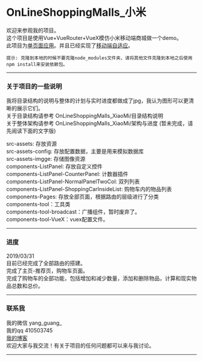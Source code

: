 # OnLineShoppingMalls_小米
欢迎来参观我的项目。  
这个项目是使用Vue+VueRouter+VueX模仿小米移动端商城做一个demo。  
此项目为[单页面应用]()。并且已经实现了[移动端自适应]()。  


`提示: 克隆到本地的时候不要克隆node_modules文件夹，请将其他文件克隆到本地之后使用npm install来安装依赖包。`

---------------
### 关于项目的一些说明
我将目录结构的说明与整体的计划与实时进度都做成了jpg，我认为图形可以更清晰的展示它们。  
关于目录结构请参考  OnLineShoppingMalls_XiaoMi/目录结构说明  
关于整体架构请参考  OnLineShoppingMalls_XiaoMi/架构与进度 (暂未完成，请先阅读下面的文字版)  

src-assets: 存放资源  
src-assets-config: 存放配置数据，主要是用来模拟数据库   
src-assets-imgge: 存储图像资源    
components-ListPanel: 存放自定义控件    
components-ListPanel-CounterPanel: 计数器插件  
components-ListPanel-NormalPanelTwoCol: 双列列表  
components-ListPanel-ShoppingCarInsideList: 购物车内的物品列表  
components-Pages: 存放全部页面，根据路由的层级进行了分类    
components-tool：工具类  
components-tool-broadcast：广播组件，暂时废弃了。  
components-tool-VueX：vuex配置文件。  

---------------
### 进度
2019/03/31   
目前已经完成了全部路由的搭建。  
完成了主页-推荐页，购物车页面。  
完成了购物车的全部功能，包括增加和减少数量，添加和删除物品，计算和现实物品总数和总价。  

---------------
### 联系我
我的微信  yang_guang_  
我的qq   410503745  
[我的博客](https://blog.csdn.net/ajh99990)  
欢迎大家与我交流！有关于项目的任何问题都可以来与我讨论。  

---------------
